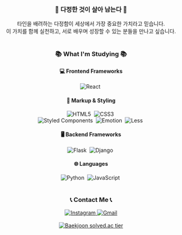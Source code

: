 <div align="center">       
  <h3 align="center"> 💖 다정한 것이 살아 남는다 💖 </h3>
  타인을 배려하는 다정함이 세상에서 가장 중요한 가치라고 믿습니다. <br>
  이 가치를 함께 실천하고, 서로 배우며 성장할 수 있는 분들을 만나고 싶습니다.
</div>
<br>

<h3 align="center">📚 What I'm Studying 📚</h3>

<div align="center">
  <h4>💻 Frontend Frameworks</h4>
  <img src="https://img.shields.io/badge/react-61DAFB.svg?style=for-the-badge&logo=react&logoColor=white" class="small-badge" alt="React" />&nbsp;

  <h4>🎨 Markup & Styling</h4>
  <img src="https://img.shields.io/badge/html5-E34F26.svg?style=for-the-badge&logo=html5&logoColor=white" class="small-badge" alt="HTML5" />&nbsp;
  <img src="https://img.shields.io/badge/css3-1572B6.svg?style=for-the-badge&logo=css3&logoColor=white" class="small-badge" alt="CSS3" />&nbsp;
  <div>
    <img src="https://img.shields.io/badge/Styled_Components-DB7093.svg?style=for-the-badge&logo=styled-components&logoColor=white" class="small-badge" alt="Styled Components" />&nbsp;
    <img src="https://img.shields.io/badge/Emotion-C865B9.svg?style=for-the-badge&logo=emotion&logoColor=white" class="small-badge" alt="Emotion" />&nbsp;
    <img src="https://img.shields.io/badge/Less-1D365D.svg?style=for-the-badge&logo=less&logoColor=white" class="small-badge" alt="Less" />&nbsp;
  </div>

  <h4>🖥️ Backend Frameworks</h4>
  <img src="https://img.shields.io/badge/flask-000000.svg?style=for-the-badge&logo=flask&logoColor=white" class="small-badge" alt="Flask" />&nbsp;
  <img src="https://img.shields.io/badge/django-092E20.svg?style=for-the-badge&logo=django&logoColor=white" class="small-badge" alt="Django" />&nbsp;

  <h4>🌐 Languages</h4>
  <img src="https://img.shields.io/badge/python-3776AB.svg?style=for-the-badge&logo=python&logoColor=white" class="small-badge" alt="Python" />&nbsp;
  <img src="https://img.shields.io/badge/javascript-F7DF1E.svg?style=for-the-badge&logo=javascript&logoColor=black" class="small-badge" alt="JavaScript" />&nbsp;
</div>
<br>

<h3 align="center">📞 Contact Me 📞</h3>

<div align="center">
  <a href="https://www.instagram.com/eajdit/">
    <img src="https://img.shields.io/badge/Instagram-030303?style=for-the-badge&logo=Instagram&logoColor=white" class="small-badge" alt="Instagram">
  </a>
  <a href="mailto:skhu202012164@gmail.com">
    <img src="https://img.shields.io/badge/Gmail-EA4335?style=for-the-badge&logo=Gmail&logoColor=white" class="small-badge" alt="Gmail">
  </a>
</div>
<br>

<div align="center">
  <a href="https://solved.ac/profile/newnewby_yuna">
    <img src="http://mazassumnida.wtf/api/v2/generate_badge?boj=newnewby_yuna" alt="Baekjoon solved.ac tier" class="small-badge">
  </a>
</div>
<br>
